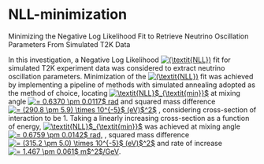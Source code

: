 # NLL-minimization
Minimizing the Negative Log Likelihood Fit to Retrieve Neutrino Oscillation Parameters From Simulated T2K Data

In this investigation, a Negative Log Likelihood <a href="https://www.codecogs.com/eqnedit.php?latex=(\textit{NLL})" target="_blank"><img src="https://latex.codecogs.com/gif.latex?(\textit{NLL})" title="(\textit{NLL})" /></a> fit for simulated T2K experiment data was considered to extract neutrino oscillation parameters. Minimization of the <a href="https://www.codecogs.com/eqnedit.php?latex=(\textit{NLL})" target="_blank"><img src="https://latex.codecogs.com/gif.latex?(\textit{NLL})" title="(\textit{NLL})" /></a> fit was achieved by implementing a pipeline of methods with simulated annealing adopted as the method of choice, locating <a href="https://www.codecogs.com/eqnedit.php?latex=\textit{NLL}$_{\textit{min}}$" target="_blank"><img src="https://latex.codecogs.com/gif.latex?\textit{NLL}$_{\textit{min}}$" title="\textit{NLL}$_{\textit{min}}$" /></a> at mixing angle <a href="https://www.codecogs.com/eqnedit.php?latex==&space;0.6370&space;\pm&space;0.0117$&space;rad" target="_blank"><img src="https://latex.codecogs.com/gif.latex?=&space;0.6370&space;\pm&space;0.0117$&space;rad" title="= 0.6370 \pm 0.0117$ rad" /></a> and squared mass difference <a href="https://www.codecogs.com/eqnedit.php?latex==&space;(290.8&space;\pm&space;5.9)&space;\times&space;10^{-5}$&space;(eV)$^2$" target="_blank"><img src="https://latex.codecogs.com/gif.latex?=&space;(290.8&space;\pm&space;5.9)&space;\times&space;10^{-5}$&space;(eV)$^2$" title="= (290.8 \pm 5.9) \times 10^{-5}$ (eV)$^2$" /></a> , considering cross-section of interaction to be 1. Taking a linearly increasing cross-section as a function of energy, <a href="https://www.codecogs.com/eqnedit.php?latex=\textit{NLL}$_{\textit{min}}$" target="_blank"><img src="https://latex.codecogs.com/gif.latex?\textit{NLL}$_{\textit{min}}$" title="\textit{NLL}$_{\textit{min}}$" /></a> was achieved at mixing angle <a href="https://www.codecogs.com/eqnedit.php?latex==&space;0.6759&space;\pm&space;0.0142$&space;rad," target="_blank"><img src="https://latex.codecogs.com/gif.latex?=&space;0.6759&space;\pm&space;0.0142$&space;rad," title="= 0.6759 \pm 0.0142$ rad," /></a> , squared mass difference <a href="https://www.codecogs.com/eqnedit.php?latex==&space;(315.2&space;\pm&space;5.0)&space;\times&space;10^{-5}$&space;(eV)$^2$" target="_blank"><img src="https://latex.codecogs.com/gif.latex?=&space;(315.2&space;\pm&space;5.0)&space;\times&space;10^{-5}$&space;(eV)$^2$" title="= (315.2 \pm 5.0) \times 10^{-5}$ (eV)$^2$" /></a> and rate of increase <a href="https://www.codecogs.com/eqnedit.php?latex==&space;1.467&space;\pm&space;0.061$&space;m$^2$/GeV" target="_blank"><img src="https://latex.codecogs.com/gif.latex?=&space;1.467&space;\pm&space;0.061$&space;m$^2$/GeV" title="= 1.467 \pm 0.061$ m$^2$/GeV" /></a>.
